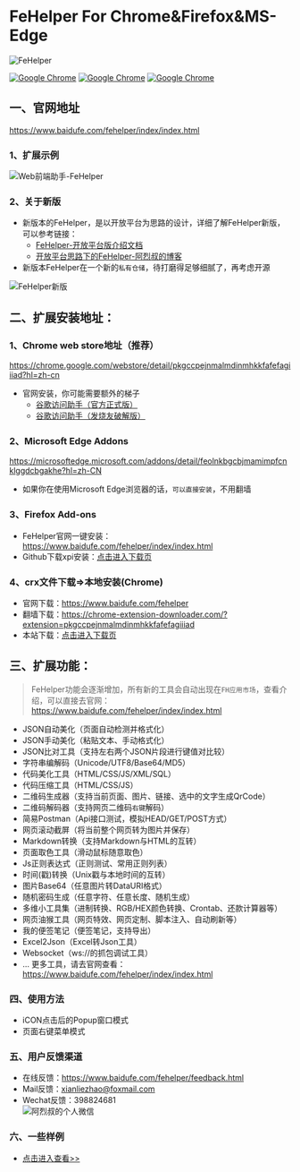 FeHelper For Chrome&Firefox&MS-Edge
=============================


![FeHelper](https://user-images.githubusercontent.com/865735/75407628-7399c580-594e-11ea-8ef2-00adf39d61a8.jpg)

[![Google Chrome](https://img.shields.io/chrome-web-store/v/pkgccpejnmalmdinmhkkfafefagiiiad.svg?logo=Google%20Chrome&logoColor=red&color=blue)](https://chrome.google.com/webstore/detail/pkgccpejnmalmdinmhkkfafefagiiiad)
[![Google Chrome](https://img.shields.io/chrome-web-store/stars/pkgccpejnmalmdinmhkkfafefagiiiad.svg?logo=Google%20Chrome&logoColor=red&color=blue)](https://chrome.google.com/webstore/detail/pkgccpejnmalmdinmhkkfafefagiiiad)
[![Google Chrome](https://img.shields.io/chrome-web-store/users/pkgccpejnmalmdinmhkkfafefagiiiad.svg?logo=Google%20Chrome&logoColor=red&color=blue)](https://chrome.google.com/webstore/detail/pkgccpejnmalmdinmhkkfafefagiiiad)    


## 一、官网地址
https://www.baidufe.com/fehelper/index/index.html

### 1、扩展示例
![Web前端助手-FeHelper](https://user-images.githubusercontent.com/865735/75407048-020d4780-594d-11ea-9dd6-48f6d5774c2f.png)

### 2、关于新版
- 新版本的FeHelper，是以开放平台为思路的设计，详细了解FeHelper新版，可以参考链接：
    - [FeHelper-开放平台版介绍文档](/README_NEW.md)
    - [开放平台思路下的FeHelper-阿烈叔的博客](https://www.baidufe.com/item/5b1e07d6f5106b6907bc.html)
- 新版本FeHelper在一个新的`私有仓储`，待打磨得足够细腻了，再考虑开源    

![FeHelper新版](https://user-images.githubusercontent.com/865735/75334978-b5315e80-58c3-11ea-9af0-e593149b0f7c.png)


## 二、扩展安装地址：

### 1、Chrome web store地址（推荐）
https://chrome.google.com/webstore/detail/pkgccpejnmalmdinmhkkfafefagiiiad?hl=zh-cn

- 官网安装，你可能需要额外的梯子
    - [谷歌访问助手（官方正式版）](http://www.ggfwzs.com/)
    - [谷歌访问助手（发烧友破解版）](https://github.com/haotian-wang/google-access-helper)

### 2、Microsoft Edge Addons
https://microsoftedge.microsoft.com/addons/detail/feolnkbgcbjmamimpfcnklggdcbgakhe?hl=zh-CN

- 如果你在使用Microsoft Edge浏览器的话，`可以直接安装`，不用翻墙


### 3、Firefox Add-ons
- FeHelper官网一键安装： https://www.baidufe.com/fehelper/index/index.html
- Github下载xpi安装：[点击进入下载页](/apps/static/screenshot/xpi)

### 4、crx文件下载=>本地安装(Chrome)
- 官网下载：https://www.baidufe.com/fehelper
- 翻墙下载：https://chrome-extension-downloader.com/?extension=pkgccpejnmalmdinmhkkfafefagiiiad
- 本站下载：[点击进入下载页](/apps/static/screenshot/crx)


## 三、扩展功能：
> FeHelper功能会逐渐增加，所有新的工具会自动出现在`FH应用市场`，查看介绍，可以直接去官网： https://www.baidufe.com/fehelper/index/index.html

- JSON自动美化（页面自动检测并格式化）
- JSON手动美化（粘贴文本、手动格式化）
- JSON比对工具（支持左右两个JSON片段进行键值对比较）
- 字符串编解码（Unicode/UTF8/Base64/MD5）
- 代码美化工具（HTML/CSS/JS/XML/SQL）
- 代码压缩工具（HTML/CSS/JS）
- 二维码生成器（支持当前页面、图片、链接、选中的文字生成QrCode）
- 二维码解码器（支持网页二维码`右键`解码）
- 简易Postman（Api接口测试，模拟HEAD/GET/POST方式）
- 网页滚动截屏（将当前整个网页转为图片并保存）
- Markdown转换（支持Markdown与HTML的互转）
- 页面取色工具（滑动鼠标随意取色）
- Js正则表达式（正则测试、常用正则列表）
- 时间(戳)转换（Unix戳与本地时间的互转）
- 图片Base64（任意图片转DataURI格式）
- 随机密码生成（任意字符、任意长度、随机生成）
- 多维小工具集（进制转换、RGB/HEX颜色转换、Crontab、还款计算器等）
- 网页油猴工具（网页特效、网页定制、脚本注入、自动刷新等）
- 我的便签笔记（便签笔记，支持导出）
- Excel2Json（Excel转Json工具）
- Websocket（ws://的抓包调试工具）
- ... 更多工具，请去官网查看：https://www.baidufe.com/fehelper/index/index.html

### 四、使用方法
- iCON点击后的Popup窗口模式
- 页面右键菜单模式

### 五、用户反馈渠道
- 在线反馈：https://www.baidufe.com/fehelper/feedback.html
- Mail反馈：xianliezhao@foxmail.com
- Wechat反馈：398824681 <br>
![阿烈叔的个人微信](https://user-images.githubusercontent.com/865735/75407547-3cc3af80-594e-11ea-9abf-6168b94547a1.png)

### 六、一些样例
- [点击进入查看>>](/apps/static/screenshot/crx)
